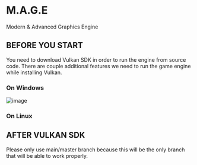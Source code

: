 # M.A.G.E
Modern & Advanced Graphics Engine

## BEFORE YOU START
You need to download Vulkan SDK in order to run the engine from source code. There are couple additional features we need to run the game engine while installing Vulkan.

### On Windows
![image](https://github.com/user-attachments/assets/f509e9d6-8a85-4ed6-94ba-51fbe80b6caa)

### On Linux

## AFTER VULKAN SDK
Please only use main/master branch because this will be the only branch that will be able to work properly.
